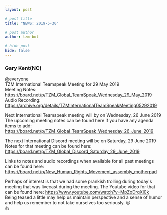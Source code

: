 ```yaml
---
layout: post

# post title
title: "NEWS: 2019-5-30"

# post author
author: tzm-bot

# hide post
hide: false
---
```


### Gary Kent(NC)

@​everyone  
TZM International Teamspeak Meeting for 29 May 2019  
Meeting Notes:  https://board.net/p/TZM_Global_TeamSpeak_Wednesday_29_May_2019  
Audio Recording:  https://archive.org/details/TZMInternationalTeamSpeakMeeting05292019  
  
Next International Teamspeak meeting will by on Wednesday, 26 June 2019  
The upcoming meeting notes can be found here if you have any agenda items to add:  https://board.net/p/TZM_Global_TeamSpeak_Wednesday_26_June_2019  
  
The next International Discord meeting will be on Saturday, 29 June 2019  
Notes for that meeting can be found here:  
https://board.net/p/TZM_Global_Discord_Saturday_29_June_2019  
  
Links to notes and audio recordings when available for all past meetings can be found here:  
https://board.net/p/New_Human_Rights_Movement_assembly_motherpad  
  
Perhaps of interest is that we had some prankish trolling during today's meeting that was livecast during the meeting. The Youtube video for that can be found here:  https://www.youtube.com/watch?v=MpZoDrqXi0k  
Being teased a little may help us maintain perspective and a sense of humor and help us remember to not take ourselves too seriously. 😃   
👍  


